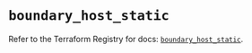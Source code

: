 # `boundary_host_static`

Refer to the Terraform Registry for docs: [`boundary_host_static`](https://registry.terraform.io/providers/hashicorp/boundary/1.4.0/docs/resources/host_static).
